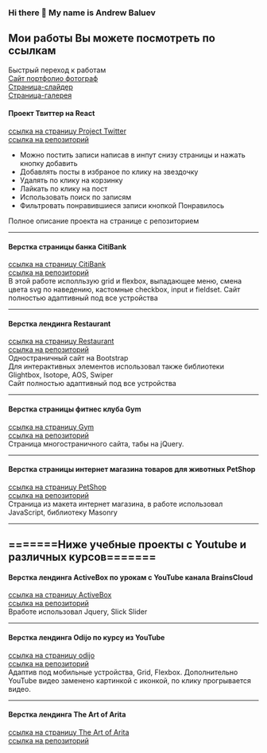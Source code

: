### Hi there 👋 My name is Andrew Baluev

## Мои работы Вы можете посмотреть по ссылкам

Быстрый переход к работам  
[Сайт портфолио фотограф](https://andrewbaluev.github.io/video-background/)  
[Страница-слайдер](https://andrewbaluev.github.io/photo-slider/)  
[Страница-галерея](https://andrewbaluev.github.io/photo-portfolio/) 


#### Проект Твиттер на React  
[ссылка на страницу Project Twitter](https://andrewbaluev.github.io/project-twitter/)  
[ссылка на репозиторий](https://github.com/andrewbaluev/project-twitter)  
* Можно постить записи написав в инпут снизу страницы и нажать кнопку добавить
* Добавлять посты в избраное по клику на звездочку
* Удалять по клику на корзинку
* Лайкать по клику на пост
* Использовать поиск по записям
* Фильтровать понравившиеся записи кнопкой Понравилось  

Полное описание проекта на странице с репозиторием
***
#### Верстка страницы банка CitiBank  
[ссылка на страницу CitiBank](https://andrewbaluev.github.io/citibank/)  
[ссылка на репозиторий](https://github.com/andrewbaluev/citibank/)  
В этой работе исполльзую grid и flexbox, выпадающее меню, смена цвета svg по наведению, кастомные checkbox, input и fieldset.
Сайт полностью адаптивный под все устройства
***
#### Верстка лендинга Restaurant  
[ссылка на страницу Restaurant](https://andrewbaluev.github.io/restaurant/)  
[ссылка на репозиторий](https://github.com/andrewbaluev/restaurant)  
Одностраничный сайт на Bootstrap  
Для интерактивных элементов использовал также библиотеки Glightbox, Isotope, AOS, Swiper  
Сайт полностью адаптивный под все устройства
***
#### Верстка страницы фитнес клуба Gym  
[ссылка на страницу Gym](https://andrewbaluev.github.io/gym/)  
[ссылка на репозиторий](https://github.com/andrewbaluev/gym/)  
Страница многостраничного сайта, табы на jQuery.
***
#### Верстка страницы интернет магазина товаров для животных PetShop  
[ссылка на страницу PetShop](https://andrewbaluev.github.io/petshop/)  
[ссылка на репозиторий](https://github.com/andrewbaluev/petshop/)  
Страница из макета интернет магазина, в работе использовал JavaScript, библиотеку Masonry
***

## =======Ниже учебные проекты с Youtube и различных курсов=======  

#### Верстка лендинга ActiveBox по урокам с YouTube канала BrainsCloud  
[ссылка на страницу ActiveBox](https://andrewbaluev.github.io/activebox/)  
[ссылка на репозиторий](https://github.com/andrewbaluev/activebox/)  
Вработе использовал Jquery, Slick Slider
***
#### Верстка лендинга Odijo по курсу из YouTube
[ссылка на страницу odijo](https://andrewbaluev.github.io/odijo-landing-page/)  
[ссылка на репозиторий](https://github.com/andrewbaluev/odijo-landing-page/)  
Адаптив под мобильные устройства, Grid, Flexbox. Дополнительно YouTube видео заменено картинкой с иконкой, по клику прогрывается видео.
***
#### Верстка лендинга The Art of Arita
[ссылка на страницу The Art of Arita](https://andrewbaluev.github.io/the-art-of-arita/)   
[ссылка на репозиторий](https://github.com/andrewbaluev/the-art-of-arita)  


<!--
**andrewbaluev/andrewbaluev** is a ✨ _special_ ✨ repository because its `README.md` (this file) appears on your GitHub profile.

Here are some ideas to get you started:

- 🔭 I’m currently working on ...
- 🌱 I’m currently learning ...
- 👯 I’m looking to collaborate on ...
- 🤔 I’m looking for help with ...
- 💬 Ask me about ...
- 📫 How to reach me: ...
- 😄 Pronouns: ...
- ⚡ Fun fact: ...
-->
